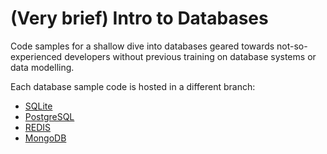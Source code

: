 # (Very brief) Intro to Databases

Code samples for a shallow dive into databases geared towards not-so-experienced developers without previous training on database systems or data modelling.

Each database sample code is hosted in a different branch:

* [SQLite](//github.com/dgg/intro-to-databases/tree/sqlite)
* [PostgreSQL](//github.com/dgg/intro-to-databases/tree/postgres)
* [REDIS](//github.com/dgg/intro-to-databases/tree/redis)
* [MongoDB](//github.com/dgg/intro-to-databases/tree/mongo)
